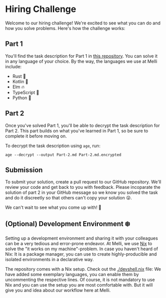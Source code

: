 # Hiring Challenge

Welcome to our hiring challenge! We're excited to see what you can do and how you solve problems. Here's how the challenge works:

## Part 1

You'll find the task description for Part 1 in [this repository](./Part-1.md). You can solve it in any language of your choice. By the way, the languages we use at Melli include:

* Rust 🦀
* Kotlin 🤖
* Elm 🔥
* TypeScript 🦾
* Python 🐍

## Part 2

Once you've solved Part 1, you'll be able to decrypt the task description for Part 2. This part builds on what you've learned in Part 1, so be sure to complete it before moving on.

To decrypt the task description using `age`, run:

```
age --decrypt --output Part-2.md Part-2.md.encrypted
```

## Submission

To submit your solution, create a pull request to our GitHub repository. We'll review your code and get back to you with feedback. Please incoparate the solution of part 2 in your GitHub message so we know you solved the task and do it discreetly so that others can't copy your solution 😜.

We can't wait to see what you come up with! 🤗

## (Optional) Development Environment ❄️

Setting up a development environment and sharing it with your colleagues can be a very tedious and error-prone endeavor. At Melli, we use [Nix](https://nixos.org/) to solve the "it works on my machine"-problem. In case you haven't heard of Nix: It is a package manager, you can use to create highly-producible and isolated environments in a declarative way.

The repository comes with a Nix setup. Check out the [./devshell.nix](devshell.nix) file: We have added some exemplary languages, you can enable them by uncommenting the respective lines. Of course, it is not mandatory to use Nix and you can use the setup you are most comfortable with. But it will give you and idea about our workflow here at Melli.

